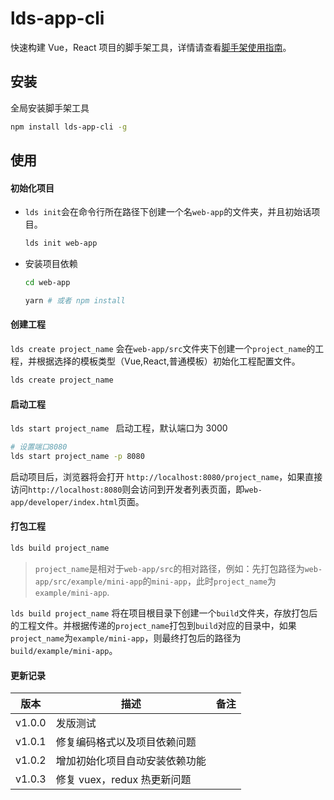 # lds-app-cli

快速构建 Vue，React 项目的脚手架工具，详情请查看[脚手架使用指南](http://cli.findream.vip/)。

## 安装

全局安装脚手架工具

```sh
npm install lds-app-cli -g
```

## 使用

#### 初始化项目

- `lds init`会在命令行所在路径下创建一个名`web-app`的文件夹，并且初始话项目。
  ```sh
  lds init web-app
  ```
- 安装项目依赖

  ```sh
  cd web-app

  yarn # 或者 npm install
  ```

#### 创建工程

`lds create project_name` 会在`web-app/src`文件夹下创建一个`project_name`的工程，并根据选择的模板类型（Vue,React,普通模板）初始化工程配置文件。

```sh
lds create project_name
```

#### 启动工程

`lds start project_name ` 启动工程，默认端口为 3000

```sh
# 设置端口8080
lds start project_name -p 8080
```

启动项目后，浏览器将会打开 `http://localhost:8080/project_name`，如果直接访问`http://localhost:8080`则会访问到开发者列表页面，即`web-app/developer/index.html`页面。

#### 打包工程

```sh
lds build project_name
```

> `project_name`是相对于`web-app/src`的相对路径，例如：先打包路径为`web-app/src/example/mini-app`的`mini-app`，此时`project_name`为`example/mini-app`.

`lds build project_name` 将在项目根目录下创建一个`build`文件夹，存放打包后的工程文件。并根据传递的`project_name`打包到`build`对应的目录中，如果`project_name`为`example/mini-app`，则最终打包后的路径为`build/example/mini-app`。

#### 更新记录

| 版本   | 描述                           | 备注 |
| ------ | ------------------------------ | ---- |
| v1.0.0 | 发版测试                       |      |
| v1.0.1 | 修复编码格式以及项目依赖问题   |      |
| v1.0.2 | 增加初始化项目自动安装依赖功能 |      |
| v1.0.3 | 修复 vuex，redux 热更新问题    |
